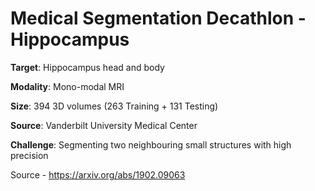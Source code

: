 # Medical Segmentation Decathlon - Hippocampus

**Target**: Hippocampus head and body

**Modality**: Mono-modal MRI

**Size**: 394 3D volumes (263 Training + 131 Testing)

**Source**: Vanderbilt University Medical Center

**Challenge**: Segmenting two neighbouring small structures with high precision

Source - https://arxiv.org/abs/1902.09063

